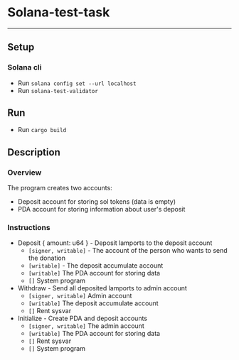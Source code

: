 # Solana-test-task

---

## Setup

### Solana cli

- Run `solana config set --url localhost`
- Run `solana-test-validator`

## Run

- Run `cargo build`

## Description
### Overview

The program creates two accounts:
- Deposit account for storing sol tokens (data is empty)
- PDA account for storing information about user's deposit

### Instructions
- Deposit { amount: u64 } - Deposit lamports to the deposit account
  - `[signer, writable]` - The account of the person who wants to send the donation
  - `[writable]` - The deposit accumulate account
  - `[writable]` The PDA account for storing data
  - `[]` System program
- Withdraw - Send all deposited lamports to admin account
  - `[signer, writable]` Admin account
  - `[writable]` The deposit accumulate account
  - `[]` Rent sysvar
- Initialize - Create PDA and deposit accounts
  - `[signer, writable]` The admin account
  - `[writable]` The PDA account for storing data
  - `[]` Rent sysvar
  - `[]` System program